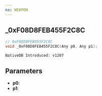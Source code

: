 ```yaml
---
ns: WEAPON
---
```

## _0xF08D8FEB455F2C8C

```c
// 0xF08D8FEB455F2C8C
void _0xF08D8FEB455F2C8C(Any p0, Any p1);
```

```
NativeDB Introduced: v1207
```

## Parameters
* **p0**:
* **p1**:
